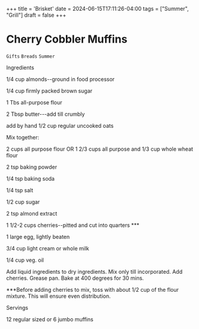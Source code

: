 +++
title = 'Brisket'
date = 2024-06-15T17:11:26-04:00
tags = ["Summer", "Grill"]
draft = false
+++
# Cherry Cobbler Muffins

`Gifts` `Breads` `Summer`

 

  Ingredients  

  1/4 cup almonds--ground in food processor

1/4 cup firmly packed brown sugar

1 Tbs all-purpose flour

2 Tbsp butter---add till crumbly

add by hand 1/2 cup regular uncooked oats

Mix together:

2 cups all purpose flour OR 1 2/3 cups all purpose and 1/3 cup whole wheat flour

2 tsp baking powder

1/4 tsp baking soda

1/4 tsp salt

1/2 cup sugar

2 tsp almond extract

1 1/2-2 cups cherries--pitted and cut into quarters ***

1 large egg, lightly beaten

3/4 cup light cream or whole milk

1/4 cup veg. oil

Add liquid ingredients to dry ingredients. Mix only till incorporated. Add cherries. Grease pan. Bake at 400 degrees for 30 mins.

***Before adding cherries to mix, toss with about 1/2 cup of the flour mixture. This will ensure even distribution.  

   Servings  

  12 regular sized or 6 jumbo muffins  

 
